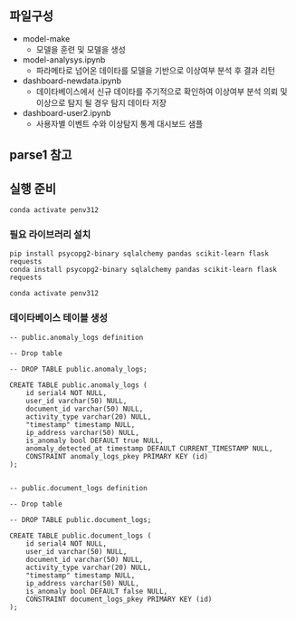 

## 파일구성 


- model-make 
    - 모델을 훈련 및 모델을 생성
- model-analysys.ipynb
    - 파라메타로 넘어온 데이타를 모델을 기반으로 이상여부 분석 후 결과 리턴
- dashboard-newdata.ipynb
    - 데이타베이스에서 신규 데이타를 주기적으로 확인하여 이상여부 분석 의뢰 및 이상으로 탐지 될 경우 탐지 데이타 저장
- dashboard-user2.ipynb
    - 사용자별 이벤트 수와 이상탐지 통계 대시보드 샘플


## parse1 참고


## 실행 준비
```
conda activate penv312
```

### 필요 라이브러리 설치
```
pip install psycopg2-binary sqlalchemy pandas scikit-learn flask requests
conda install psycopg2-binary sqlalchemy pandas scikit-learn flask requests

conda activate penv312
```


### 데이타베이스 테이블 생성
```
-- public.anomaly_logs definition

-- Drop table

-- DROP TABLE public.anomaly_logs;

CREATE TABLE public.anomaly_logs (
	id serial4 NOT NULL,
	user_id varchar(50) NULL,
	document_id varchar(50) NULL,
	activity_type varchar(20) NULL,
	"timestamp" timestamp NULL,
	ip_address varchar(50) NULL,
	is_anomaly bool DEFAULT true NULL,
	anomaly_detected_at timestamp DEFAULT CURRENT_TIMESTAMP NULL,
	CONSTRAINT anomaly_logs_pkey PRIMARY KEY (id)
);


-- public.document_logs definition

-- Drop table

-- DROP TABLE public.document_logs;

CREATE TABLE public.document_logs (
	id serial4 NOT NULL,
	user_id varchar(50) NULL,
	document_id varchar(50) NULL,
	activity_type varchar(20) NULL,
	"timestamp" timestamp NULL,
	ip_address varchar(50) NULL,
	is_anomaly bool DEFAULT false NULL,
	CONSTRAINT document_logs_pkey PRIMARY KEY (id)
);

```